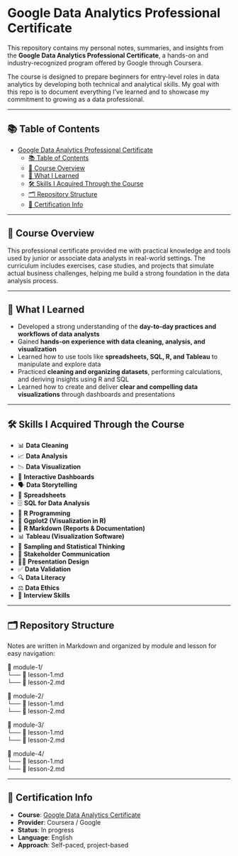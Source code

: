 # Google Data Analytics Professional Certificate

This repository contains my personal notes, summaries, and insights from the **Google Data Analytics Professional Certificate**, a hands-on and industry-recognized program offered by Google through Coursera.

The course is designed to prepare beginners for entry-level roles in data analytics by developing both technical and analytical skills. My goal with this repo is to document everything I’ve learned and to showcase my commitment to growing as a data professional.

---

## 📚 Table of Contents

- [Google Data Analytics Professional Certificate](#google-data-analytics-professional-certificate)
  - [📚 Table of Contents](#-table-of-contents)
  - [📘 Course Overview](#-course-overview)
  - [🎯 What I Learned](#-what-i-learned)
  - [🛠️ Skills I Acquired Through the Course](#️-skills-i-acquired-through-the-course)
  - [🗂️ Repository Structure](#️-repository-structure)
  - [📌 Certification Info](#-certification-info)

---

## 📘 Course Overview

This professional certificate provided me with practical knowledge and tools used by junior or associate data analysts in real-world settings. The curriculum includes exercises, case studies, and projects that simulate actual business challenges, helping me build a strong foundation in the data analysis process.

---

## 🎯 What I Learned

- Developed a strong understanding of the **day-to-day practices and workflows of data analysts**  
- Gained **hands-on experience with data cleaning, analysis, and visualization**  
- Learned how to use tools like **spreadsheets, SQL, R, and Tableau** to manipulate and explore data  
- Practiced **cleaning and organizing datasets**, performing calculations, and deriving insights using R and SQL  
- Learned how to create and deliver **clear and compelling data visualizations** through dashboards and presentations  

---

## 🛠️ Skills I Acquired Through the Course

- 📊 **Data Cleaning**  
- 📈 **Data Analysis**  
- 📉 **Data Visualization**  
- 🧮 **Interactive Dashboards**  
- 🗣️ **Data Storytelling**  
- 📑 **Spreadsheets**  
- 🗄️ **SQL for Data Analysis**  
- 🔢 **R Programming**  
- 📍 **Ggplot2 (Visualization in R)**  
- 📝 **R Markdown (Reports & Documentation)**  
- 📊 **Tableau (Visualization Software)**  
- 📏 **Sampling and Statistical Thinking**  
- 🤝 **Stakeholder Communication**  
- 🧑‍🏫 **Presentation Design**  
- ✅ **Data Validation**  
- 🔍 **Data Literacy**  
- ⚖️ **Data Ethics**  
- 💬 **Interview Skills**

---

## 🗂️ Repository Structure

Notes are written in Markdown and organized by module and lesson for easy navigation:

📁 module-1/  
└── 📄 lesson-1.md  
└── 📄 lesson-2.md  

📁 module-2/  
└── 📄 lesson-1.md  
└── 📄 lesson-2.md  

📁 module-3/  
└── 📄 lesson-1.md  
└── 📄 lesson-2.md  

📁 module-4/  
└── 📄 lesson-1.md  
└── 📄 lesson-2.md  

---

## 📌 Certification Info

- **Course**: <a href="https://www.coursera.org/professional-certificates/google-data-analytics" target="_blank">Google Data Analytics Certificate</a>  
- **Provider**: Coursera / Google  
- **Status**: In progress  
- **Language**: English  
- **Approach**: Self-paced, project-based  

